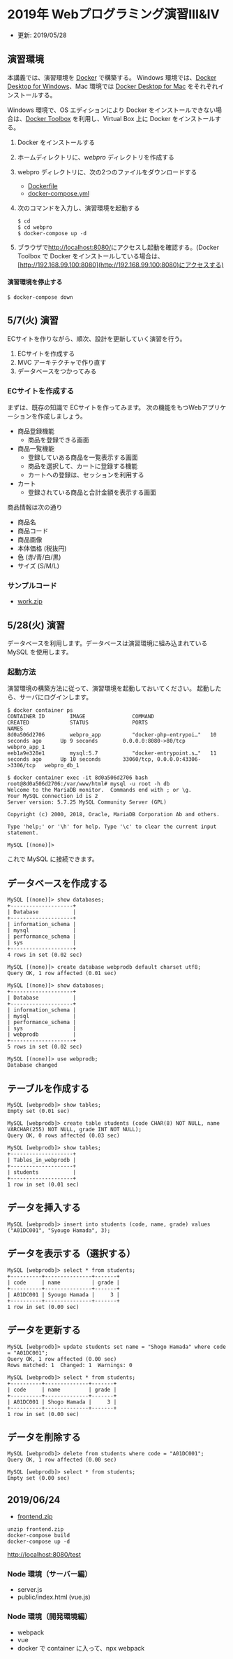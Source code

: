 # 2019年 Webプログラミング演習Ⅲ&Ⅳ

- 更新: 2019/05/28

## 演習環境

本講義では、演習環境を [Docker](https://www.docker.com/) で構築する。
Windows 環境では、[Docker Desktop for Windows](https://docs.docker.com/install/#desktop)、Mac 環境では [Docker Desktop for Mac](https://docs.docker.com/install/#desktop) をそれぞれインストールする。

Windows 環境で、OS エディションにより Docker をインストールできない場合は、[Docker Toolbox](https://docs.docker.com/toolbox/overview/) を利用し、Virtual Box 上に Docker をインストールする。

1. Docker をインストールする
2. ホームディレクトリに、*webpro* ディレクトリを作成する
3. webpro ディレクトリに、次の2つのファイルをダウンロードする
    - [Dockerfile](https://hamasyou-dhw.github.io/webpro/201904/Dockerfile)
    - [docker-compose.yml](https://hamasyou-dhw.github.io/webpro/201904/docker-compose.yml)
4. 次のコマンドを入力し、演習環境を起動する

    ```console
    $ cd
    $ cd webpro
    $ docker-compose up -d
    ```
5. ブラウザで[http://localhost:8080/](http://localhost:8080/)にアクセスし起動を確認する。(Docker Toolbox で Docker をインストールしている場合は、[http://192.168.99.100:8080](http://192.168.99.100:8080)にアクセスする)

#### 演習環境を停止する

```console
$ docker-compose down
```


## 5/7(火) 演習

ECサイトを作りながら、順次、設計を更新していく演習を行う。

1. ECサイトを作成する
2. MVC アーキテクチャで作り直す
3. データベースをつかってみる

### ECサイトを作成する

まずは、既存の知識で ECサイトを作ってみます。
次の機能をもつWebアプリケーションを作成しましょう。

- 商品登録機能
    - 商品を登録できる画面
- 商品一覧機能
    - 登録していある商品を一覧表示する画面
    - 商品を選択して、カートに登録する機能
    - カートへの登録は、セッションを利用する
- カート
    - 登録されている商品と合計金額を表示する画面

商品情報は次の通り

- 商品名
- 商品コード
- 商品画像
- 本体価格 (税抜円)
- 色 (赤/青/白/黒)
- サイズ (S/M/L)

### サンプルコード

- [work.zip](https://hamasyou-dhw.github.io/webpro/201904/work.zip)

## 5/28(火) 演習

データベースを利用します。データベースは演習環境に組み込まれている MySQL を使用します。

### 起動方法

演習環境の構築方法に従って、演習環境を起動しておいてください。
起動したら、サーバにログインします。

```console
$ docker container ps
CONTAINER ID        IMAGE               COMMAND                  CREATED             STATUS              PORTS                                NAMES
8d0a506d2706        webpro_app          "docker-php-entrypoi…"   10 seconds ago      Up 9 seconds        0.0.0.0:8080->80/tcp                 webpro_app_1
eeb1a9e328e1        mysql:5.7           "docker-entrypoint.s…"   11 seconds ago      Up 10 seconds       33060/tcp, 0.0.0.0:43306->3306/tcp   webpro_db_1

$ docker container exec -it 8d0a506d2706 bash
root@8d0a506d2706:/var/www/html# mysql -u root -h db
Welcome to the MariaDB monitor.  Commands end with ; or \g.
Your MySQL connection id is 2
Server version: 5.7.25 MySQL Community Server (GPL)

Copyright (c) 2000, 2018, Oracle, MariaDB Corporation Ab and others.

Type 'help;' or '\h' for help. Type '\c' to clear the current input statement.

MySQL [(none)]>
```

これで MySQL に接続できます。

## データベースを作成する

```console
MySQL [(none)]> show databases;
+--------------------+
| Database           |
+--------------------+
| information_schema |
| mysql              |
| performance_schema |
| sys                |
+--------------------+
4 rows in set (0.02 sec)

MySQL [(none)]> create database webprodb default charset utf8;
Query OK, 1 row affected (0.01 sec)

MySQL [(none)]> show databases;
+--------------------+
| Database           |
+--------------------+
| information_schema |
| mysql              |
| performance_schema |
| sys                |
| webprodb           |
+--------------------+
5 rows in set (0.02 sec)

MySQL [(none)]> use webprodb;
Database changed
```

## テーブルを作成する

```console
MySQL [webprodb]> show tables;
Empty set (0.01 sec)

MySQL [webprodb]> create table students (code CHAR(8) NOT NULL, name VARCHAR(255) NOT NULL, grade INT NOT NULL);
Query OK, 0 rows affected (0.03 sec)

MySQL [webprodb]> show tables;
+--------------------+
| Tables_in_webprodb |
+--------------------+
| students           |
+--------------------+
1 row in set (0.01 sec)
```

## データを挿入する

```console
MySQL [webprodb]> insert into students (code, name, grade) values ("A01DC001", "Syougo Hamada", 3);
```

## データを表示する（選択する）

```console
MySQL [webprodb]> select * from students;
+----------+---------------+-------+
| code     | name          | grade |
+----------+---------------+-------+
| A01DC001 | Syougo Hamada |     3 |
+----------+---------------+-------+
1 row in set (0.00 sec)
```

## データを更新する

```console
MySQL [webprodb]> update students set name = "Shogo Hamada" where code = "A01DC001";
Query OK, 1 row affected (0.00 sec)
Rows matched: 1  Changed: 1  Warnings: 0

MySQL [webprodb]> select * from students;
+----------+--------------+-------+
| code     | name         | grade |
+----------+--------------+-------+
| A01DC001 | Shogo Hamada |     3 |
+----------+--------------+-------+
1 row in set (0.00 sec)
```

## データを削除する

```console
MySQL [webprodb]> delete from students where code = "A01DC001";
Query OK, 1 row affected (0.00 sec)

MySQL [webprodb]> select * from students;
Empty set (0.00 sec)
```

## 2019/06/24

- [frontend.zip](frontend.zip)

```console
unzip frontend.zip
docker-compose build
docker-compose up -d
```

[http://localhost:8080/test](http://localhost:8080/test)

### Node 環境（サーバー編）

- server.js
- public/index.html (vue.js)

### Node 環境（開発環境編）

- webpack
- vue
- docker で container に入って、npx webpack
